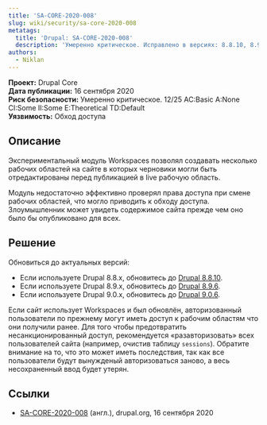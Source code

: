 ```yaml
---
title: 'SA-CORE-2020-008'
slug: wiki/security/sa-core-2020-008
metatags:
  title: 'Drupal: SA-CORE-2020-008'
  description: 'Умеренно критическое. Исправлено в версиях: 8.8.10, 8.9.6, 9.0.6.'
authors:
  - Niklan
---
```


**Проект:** Drupal Core\
**Дата публикации:** 16 сентября 2020\
**Риск безопасности:** Умеренно критическое. 12/25 AC:Basic A:None CI:Some II:Some E:Theoretical TD:Default\
**Уязвимость:** Обход доступа

## Описание

Экспериментальный модуль Workspaces позволял создавать несколько рабочих областей на сайте в которых черновики могли быть отредактированы перед публикацией в live рабочую область.

Модуль недостаточно эффективно проверял права доступа при смене рабочих областей, что могло приводить к обходу доступа. Злоумышленник может увидеть содержимое сайта прежде чем оно было бы опубликовано для всех.

## Решение

Обновиться до актуальных версий:

- Если используете Drupal 8.8.x, обновитесь до [Drupal 8.8.10](../../../releases/8/8.8.x/8.8.10/index.md).
- Если используете Drupal 8.9.x, обновитесь до [Drupal 8.9.6](../../../releases/8/8.9.x/8.9.6/index.md).
- Если используете Drupal 9.0.x, обновитесь до [Drupal 9.0.6](../../../releases/9/9.0.x/9.0.6/index.md).

Если сайт использует Workspaces и был обновлён, авторизованный пользователи по прежнему могут иметь доступ к рабочим областям что они получили ранее. Для того чтобы предотвратить несанкционированный доступ, рекомендуется «разавторизовать» всех пользователей сайта (например, очистив таблицу `sessions`). Обратите внимание на то, что это может иметь последствия, так как все пользователи будут вынужденый авторизоваться заново, а весь несохраненный ввод будет утерян.

## Ссылки

- [SA-CORE-2020-008](https://www.drupal.org/sa-core-2020-008) (англ.), drupal.org, 16 сентября 2020